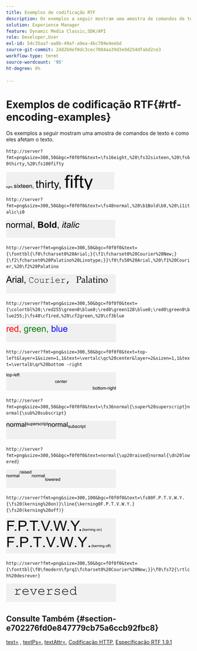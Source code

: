 ```yaml
---
title: Exemplos de codificação RTF
description: Os exemplos a seguir mostram uma amostra de comandos de texto e como eles afetam o texto.
solution: Experience Manager
feature: Dynamic Media Classic,SDK/API
role: Developer,User
exl-id: 54c35aa7-aa8b-49af-a9ea-4bc704e4eebd
source-git-commit: 2dd2b9ef0dc3cec7084aa39d3e9d254dfabd2ce3
workflow-type: tm+mt
source-wordcount: '95'
ht-degree: 0%

---
```


# Exemplos de codificação RTF{#rtf-encoding-examples}

Os exemplos a seguir mostram uma amostra de comandos de texto e como eles afetam o texto.

`http://server?fmt=png&size=300,50&bgc=f0f0f0&text=\fs16eight,%20\fs32sixteen,%20\fs60thirty,%20\fs100fifty`

![Exemplo de codificação RTF em uma imagem](assets/rtf01.png)

`http://server?fmt=png&size=300,50&bgc=f0f0f0&text=\fs48normal,%20\b1Bold\b0,%20\i1italic\i0`

![Exemplo de codificação RTF de duas imagens](assets/rtf02.png)

`http://server?fmt=png&size=300,50&bgc=f0f0f0&text={\fonttbl{\f0\fcharset0%20Arial;}{\f1\fcharset0%20Courier%20New;}{\f2\fcharset0%20Palatino%20Linotype;}}\f0\fs50%20Arial,%20\f1%20Courier,%20\f2%20Palatino`

![Exemplo de codificação RTF em três imagens](assets/rtf03.png)

`http://server?fmt=png&size=300,50&bgc=f0f0f0&text={\colortbl%20;\red255\green0\blue0;\red0\green128\blue0;\red0\green0\blue255;}\fs48\cf1red,%20\cf2green,%20\cf3blue`

![Exemplo de codificação RTF com quatro imagens](assets/rtf04.png)

`http://server?fmt=png&size=300,50&bgc=f0f0f0&text=top-left&layer=1&sizen=1,1&text=\vertalc\qc%20center&layer=2&sizen=1,1&text=\vertalb\qr%20bottom -right`

![Exemplo de codificação RTF com cinco imagens](assets/rtf05.png)

`http://server?fmt=png&size=300,50&bgc=f0f0f0&text=\fs36normal{\super%20superscript}normal{\sub%20subscript}`

![Exemplo de codificação RTF com seis imagens](assets/rtf06.png)

`http://server?fmt=png&size=300,50&bgc=f0f0f0&text=normal{\up20raised}normal{\dn20lowered}`

![Exemplo de imagem sete da codificação RTF](assets/rtf07.png)

`http://server?fmt=png&size=300,100&bgc=f0f0f0&text=\fs80F.P.T.V.W.Y.{\fs20(kerning%20on)}\line{\kerning0F.P.T.V.W.Y.}{\fs20(kerning%20off)}`

![Exemplo de oito imagens de codificação RTF](assets/rtf08.png)

`http://server?fmt=png&size=300,50&bgc=f0f0f0&text={\fonttbl{\f0\fmodern\fprq1\fcharset0%20Courier%20New;}}\f0\fs72{\rtlch%20desrever}`

![Exemplo de codificação dez imagens RTF](assets/rtf09.png)

## Consulte Também {#section-e702276fd0e847779cb75a6ccb92fbc8}

[text=](../../../../../is-api/http-ref/image-serving-api-ref/c-http-protocol-reference/c-command-reference/r-text.md#reference-84634052e48548539a1ef63cbe41f22f) , [textPs=](../../../../../is-api/http-ref/image-serving-api-ref/c-http-protocol-reference/c-command-reference/r-textps.md#reference-4209a2a6169f44278da2647cfb0cd767), [textAttr=](../../../../../is-api/http-ref/image-serving-api-ref/c-http-protocol-reference/c-command-reference/r-textattr.md#reference-ff00484fa3244286abeff34911f7ec0d), [Codificação HTTP](../../../../../is-api/http-ref/image-serving-api-ref/c-http-protocol-reference/c-syntax-and-features/r-http-encoding.md#reference-bb34dd13f316462695448acfa8f92df7), [Especificação RTF 1.9.1](https://interoperability.blob.core.windows.net/files/Archive_References/%5bMSFT-RTF%5d.pdf)
